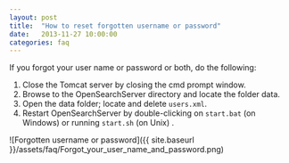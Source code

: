 ```yaml
---
layout: post
title:  "How to reset forgotten username or password"
date:   2013-11-27 10:00:00
categories: faq
---
```


If you forgot your user name or password or both, do the following:
1. Close the Tomcat server by closing the cmd prompt window.
2. Browse to the OpenSearchServer directory and locate the folder data.
3. Open the data folder; locate and delete `users.xml`.
4. Restart OpenSearchServer by double-clicking on `start.bat` (on Windows) or running `start.sh` (on Unix) .


![Forgotten username or password]({{ site.baseurl }}/assets/faq/Forgot_your_user_name_and_password.png)

